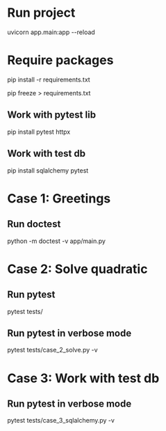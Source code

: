 # Run project
uvicorn app.main:app --reload


# Require packages
pip install -r requirements.txt

pip freeze > requirements.txt

## Work with pytest lib
pip install pytest httpx

## Work with test db
pip install sqlalchemy pytest


# Case 1: Greetings
## Run doctest
python -m doctest -v app/main.py


# Case 2: Solve quadratic
## Run pytest
pytest tests/

## Run pytest in verbose mode
pytest tests/case_2_solve.py -v


# Case 3: Work with test db
## Run pytest in verbose mode
pytest tests/case_3_sqlalchemy.py -v
